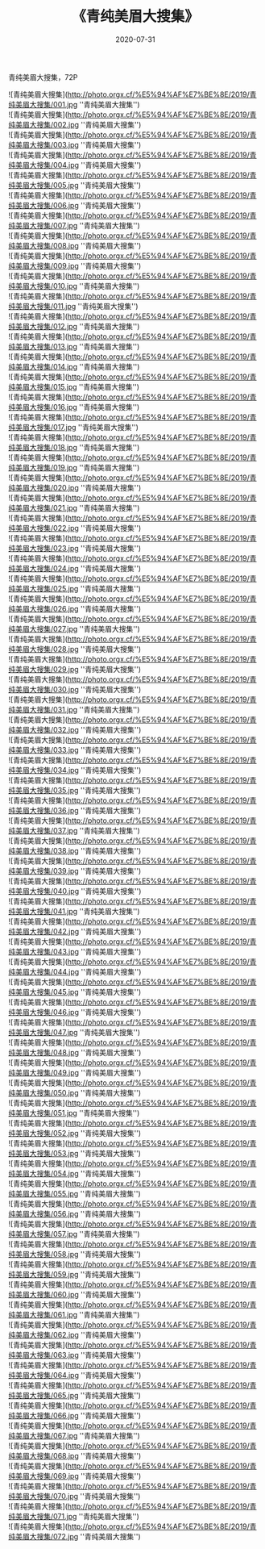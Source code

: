 ﻿---
layout: post
title:  《青纯美眉大搜集》
date:   2020-07-31
img: http://photo.orgx.cf/%E5%94%AF%E7%BE%8E/2019/青纯美眉大搜集/000.jpg
categories: [美女, 清纯, 唯美]
---

青纯美眉大搜集，72P

![青纯美眉大搜集](http://photo.orgx.cf/%E5%94%AF%E7%BE%8E/2019/青纯美眉大搜集/001.jpg ''青纯美眉大搜集'') <br>
![青纯美眉大搜集](http://photo.orgx.cf/%E5%94%AF%E7%BE%8E/2019/青纯美眉大搜集/002.jpg ''青纯美眉大搜集'') <br>
![青纯美眉大搜集](http://photo.orgx.cf/%E5%94%AF%E7%BE%8E/2019/青纯美眉大搜集/003.jpg ''青纯美眉大搜集'') <br>
![青纯美眉大搜集](http://photo.orgx.cf/%E5%94%AF%E7%BE%8E/2019/青纯美眉大搜集/004.jpg ''青纯美眉大搜集'') <br>
![青纯美眉大搜集](http://photo.orgx.cf/%E5%94%AF%E7%BE%8E/2019/青纯美眉大搜集/005.jpg ''青纯美眉大搜集'') <br>
![青纯美眉大搜集](http://photo.orgx.cf/%E5%94%AF%E7%BE%8E/2019/青纯美眉大搜集/006.jpg ''青纯美眉大搜集'') <br>
![青纯美眉大搜集](http://photo.orgx.cf/%E5%94%AF%E7%BE%8E/2019/青纯美眉大搜集/007.jpg ''青纯美眉大搜集'') <br>
![青纯美眉大搜集](http://photo.orgx.cf/%E5%94%AF%E7%BE%8E/2019/青纯美眉大搜集/008.jpg ''青纯美眉大搜集'') <br>
![青纯美眉大搜集](http://photo.orgx.cf/%E5%94%AF%E7%BE%8E/2019/青纯美眉大搜集/009.jpg ''青纯美眉大搜集'') <br>
![青纯美眉大搜集](http://photo.orgx.cf/%E5%94%AF%E7%BE%8E/2019/青纯美眉大搜集/010.jpg ''青纯美眉大搜集'') <br>
![青纯美眉大搜集](http://photo.orgx.cf/%E5%94%AF%E7%BE%8E/2019/青纯美眉大搜集/011.jpg ''青纯美眉大搜集'') <br>
![青纯美眉大搜集](http://photo.orgx.cf/%E5%94%AF%E7%BE%8E/2019/青纯美眉大搜集/012.jpg ''青纯美眉大搜集'') <br>
![青纯美眉大搜集](http://photo.orgx.cf/%E5%94%AF%E7%BE%8E/2019/青纯美眉大搜集/013.jpg ''青纯美眉大搜集'') <br>
![青纯美眉大搜集](http://photo.orgx.cf/%E5%94%AF%E7%BE%8E/2019/青纯美眉大搜集/014.jpg ''青纯美眉大搜集'') <br>
![青纯美眉大搜集](http://photo.orgx.cf/%E5%94%AF%E7%BE%8E/2019/青纯美眉大搜集/015.jpg ''青纯美眉大搜集'') <br>
![青纯美眉大搜集](http://photo.orgx.cf/%E5%94%AF%E7%BE%8E/2019/青纯美眉大搜集/016.jpg ''青纯美眉大搜集'') <br>
![青纯美眉大搜集](http://photo.orgx.cf/%E5%94%AF%E7%BE%8E/2019/青纯美眉大搜集/017.jpg ''青纯美眉大搜集'') <br>
![青纯美眉大搜集](http://photo.orgx.cf/%E5%94%AF%E7%BE%8E/2019/青纯美眉大搜集/018.jpg ''青纯美眉大搜集'') <br>
![青纯美眉大搜集](http://photo.orgx.cf/%E5%94%AF%E7%BE%8E/2019/青纯美眉大搜集/019.jpg ''青纯美眉大搜集'') <br>
![青纯美眉大搜集](http://photo.orgx.cf/%E5%94%AF%E7%BE%8E/2019/青纯美眉大搜集/020.jpg ''青纯美眉大搜集'') <br>
![青纯美眉大搜集](http://photo.orgx.cf/%E5%94%AF%E7%BE%8E/2019/青纯美眉大搜集/021.jpg ''青纯美眉大搜集'') <br>
![青纯美眉大搜集](http://photo.orgx.cf/%E5%94%AF%E7%BE%8E/2019/青纯美眉大搜集/022.jpg ''青纯美眉大搜集'') <br>
![青纯美眉大搜集](http://photo.orgx.cf/%E5%94%AF%E7%BE%8E/2019/青纯美眉大搜集/023.jpg ''青纯美眉大搜集'') <br>
![青纯美眉大搜集](http://photo.orgx.cf/%E5%94%AF%E7%BE%8E/2019/青纯美眉大搜集/024.jpg ''青纯美眉大搜集'') <br>
![青纯美眉大搜集](http://photo.orgx.cf/%E5%94%AF%E7%BE%8E/2019/青纯美眉大搜集/025.jpg ''青纯美眉大搜集'') <br>
![青纯美眉大搜集](http://photo.orgx.cf/%E5%94%AF%E7%BE%8E/2019/青纯美眉大搜集/026.jpg ''青纯美眉大搜集'') <br>
![青纯美眉大搜集](http://photo.orgx.cf/%E5%94%AF%E7%BE%8E/2019/青纯美眉大搜集/027.jpg ''青纯美眉大搜集'') <br>
![青纯美眉大搜集](http://photo.orgx.cf/%E5%94%AF%E7%BE%8E/2019/青纯美眉大搜集/028.jpg ''青纯美眉大搜集'') <br>
![青纯美眉大搜集](http://photo.orgx.cf/%E5%94%AF%E7%BE%8E/2019/青纯美眉大搜集/029.jpg ''青纯美眉大搜集'') <br>
![青纯美眉大搜集](http://photo.orgx.cf/%E5%94%AF%E7%BE%8E/2019/青纯美眉大搜集/030.jpg ''青纯美眉大搜集'') <br>
![青纯美眉大搜集](http://photo.orgx.cf/%E5%94%AF%E7%BE%8E/2019/青纯美眉大搜集/031.jpg ''青纯美眉大搜集'') <br>
![青纯美眉大搜集](http://photo.orgx.cf/%E5%94%AF%E7%BE%8E/2019/青纯美眉大搜集/032.jpg ''青纯美眉大搜集'') <br>
![青纯美眉大搜集](http://photo.orgx.cf/%E5%94%AF%E7%BE%8E/2019/青纯美眉大搜集/033.jpg ''青纯美眉大搜集'') <br>
![青纯美眉大搜集](http://photo.orgx.cf/%E5%94%AF%E7%BE%8E/2019/青纯美眉大搜集/034.jpg ''青纯美眉大搜集'') <br>
![青纯美眉大搜集](http://photo.orgx.cf/%E5%94%AF%E7%BE%8E/2019/青纯美眉大搜集/035.jpg ''青纯美眉大搜集'') <br>
![青纯美眉大搜集](http://photo.orgx.cf/%E5%94%AF%E7%BE%8E/2019/青纯美眉大搜集/036.jpg ''青纯美眉大搜集'') <br>
![青纯美眉大搜集](http://photo.orgx.cf/%E5%94%AF%E7%BE%8E/2019/青纯美眉大搜集/037.jpg ''青纯美眉大搜集'') <br>
![青纯美眉大搜集](http://photo.orgx.cf/%E5%94%AF%E7%BE%8E/2019/青纯美眉大搜集/038.jpg ''青纯美眉大搜集'') <br>
![青纯美眉大搜集](http://photo.orgx.cf/%E5%94%AF%E7%BE%8E/2019/青纯美眉大搜集/039.jpg ''青纯美眉大搜集'') <br>
![青纯美眉大搜集](http://photo.orgx.cf/%E5%94%AF%E7%BE%8E/2019/青纯美眉大搜集/040.jpg ''青纯美眉大搜集'') <br>
![青纯美眉大搜集](http://photo.orgx.cf/%E5%94%AF%E7%BE%8E/2019/青纯美眉大搜集/041.jpg ''青纯美眉大搜集'') <br>
![青纯美眉大搜集](http://photo.orgx.cf/%E5%94%AF%E7%BE%8E/2019/青纯美眉大搜集/042.jpg ''青纯美眉大搜集'') <br>
![青纯美眉大搜集](http://photo.orgx.cf/%E5%94%AF%E7%BE%8E/2019/青纯美眉大搜集/043.jpg ''青纯美眉大搜集'') <br>
![青纯美眉大搜集](http://photo.orgx.cf/%E5%94%AF%E7%BE%8E/2019/青纯美眉大搜集/044.jpg ''青纯美眉大搜集'') <br>
![青纯美眉大搜集](http://photo.orgx.cf/%E5%94%AF%E7%BE%8E/2019/青纯美眉大搜集/045.jpg ''青纯美眉大搜集'') <br>
![青纯美眉大搜集](http://photo.orgx.cf/%E5%94%AF%E7%BE%8E/2019/青纯美眉大搜集/046.jpg ''青纯美眉大搜集'') <br>
![青纯美眉大搜集](http://photo.orgx.cf/%E5%94%AF%E7%BE%8E/2019/青纯美眉大搜集/047.jpg ''青纯美眉大搜集'') <br>
![青纯美眉大搜集](http://photo.orgx.cf/%E5%94%AF%E7%BE%8E/2019/青纯美眉大搜集/048.jpg ''青纯美眉大搜集'') <br>
![青纯美眉大搜集](http://photo.orgx.cf/%E5%94%AF%E7%BE%8E/2019/青纯美眉大搜集/049.jpg ''青纯美眉大搜集'') <br>
![青纯美眉大搜集](http://photo.orgx.cf/%E5%94%AF%E7%BE%8E/2019/青纯美眉大搜集/050.jpg ''青纯美眉大搜集'') <br>
![青纯美眉大搜集](http://photo.orgx.cf/%E5%94%AF%E7%BE%8E/2019/青纯美眉大搜集/051.jpg ''青纯美眉大搜集'') <br>
![青纯美眉大搜集](http://photo.orgx.cf/%E5%94%AF%E7%BE%8E/2019/青纯美眉大搜集/052.jpg ''青纯美眉大搜集'') <br>
![青纯美眉大搜集](http://photo.orgx.cf/%E5%94%AF%E7%BE%8E/2019/青纯美眉大搜集/053.jpg ''青纯美眉大搜集'') <br>
![青纯美眉大搜集](http://photo.orgx.cf/%E5%94%AF%E7%BE%8E/2019/青纯美眉大搜集/054.jpg ''青纯美眉大搜集'') <br>
![青纯美眉大搜集](http://photo.orgx.cf/%E5%94%AF%E7%BE%8E/2019/青纯美眉大搜集/055.jpg ''青纯美眉大搜集'') <br>
![青纯美眉大搜集](http://photo.orgx.cf/%E5%94%AF%E7%BE%8E/2019/青纯美眉大搜集/056.jpg ''青纯美眉大搜集'') <br>
![青纯美眉大搜集](http://photo.orgx.cf/%E5%94%AF%E7%BE%8E/2019/青纯美眉大搜集/057.jpg ''青纯美眉大搜集'') <br>
![青纯美眉大搜集](http://photo.orgx.cf/%E5%94%AF%E7%BE%8E/2019/青纯美眉大搜集/058.jpg ''青纯美眉大搜集'') <br>
![青纯美眉大搜集](http://photo.orgx.cf/%E5%94%AF%E7%BE%8E/2019/青纯美眉大搜集/059.jpg ''青纯美眉大搜集'') <br>
![青纯美眉大搜集](http://photo.orgx.cf/%E5%94%AF%E7%BE%8E/2019/青纯美眉大搜集/060.jpg ''青纯美眉大搜集'') <br>
![青纯美眉大搜集](http://photo.orgx.cf/%E5%94%AF%E7%BE%8E/2019/青纯美眉大搜集/061.jpg ''青纯美眉大搜集'') <br>
![青纯美眉大搜集](http://photo.orgx.cf/%E5%94%AF%E7%BE%8E/2019/青纯美眉大搜集/062.jpg ''青纯美眉大搜集'') <br>
![青纯美眉大搜集](http://photo.orgx.cf/%E5%94%AF%E7%BE%8E/2019/青纯美眉大搜集/063.jpg ''青纯美眉大搜集'') <br>
![青纯美眉大搜集](http://photo.orgx.cf/%E5%94%AF%E7%BE%8E/2019/青纯美眉大搜集/064.jpg ''青纯美眉大搜集'') <br>
![青纯美眉大搜集](http://photo.orgx.cf/%E5%94%AF%E7%BE%8E/2019/青纯美眉大搜集/065.jpg ''青纯美眉大搜集'') <br>
![青纯美眉大搜集](http://photo.orgx.cf/%E5%94%AF%E7%BE%8E/2019/青纯美眉大搜集/066.jpg ''青纯美眉大搜集'') <br>
![青纯美眉大搜集](http://photo.orgx.cf/%E5%94%AF%E7%BE%8E/2019/青纯美眉大搜集/067.jpg ''青纯美眉大搜集'') <br>
![青纯美眉大搜集](http://photo.orgx.cf/%E5%94%AF%E7%BE%8E/2019/青纯美眉大搜集/068.jpg ''青纯美眉大搜集'') <br>
![青纯美眉大搜集](http://photo.orgx.cf/%E5%94%AF%E7%BE%8E/2019/青纯美眉大搜集/069.jpg ''青纯美眉大搜集'') <br>
![青纯美眉大搜集](http://photo.orgx.cf/%E5%94%AF%E7%BE%8E/2019/青纯美眉大搜集/070.jpg ''青纯美眉大搜集'') <br>
![青纯美眉大搜集](http://photo.orgx.cf/%E5%94%AF%E7%BE%8E/2019/青纯美眉大搜集/071.jpg ''青纯美眉大搜集'') <br>
![青纯美眉大搜集](http://photo.orgx.cf/%E5%94%AF%E7%BE%8E/2019/青纯美眉大搜集/072.jpg ''青纯美眉大搜集'') <br>

